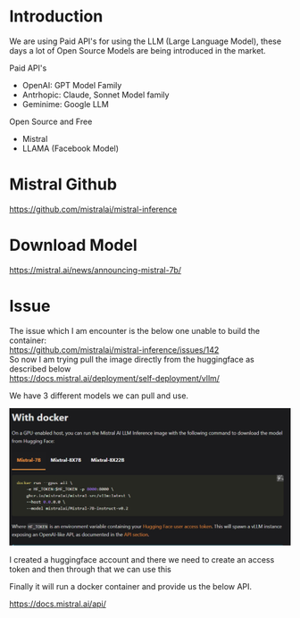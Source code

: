 # Introduction

We are using Paid API's for using the LLM (Large Language Model), these days a lot of Open Source Models
are being introduced in the market.

Paid API's

- OpenAI: GPT Model Family
- Antrhopic: Claude, Sonnet Model family
- Geminime: Google LLM

Open Source and Free

- Mistral
- LLAMA (Facebook Model)


# Mistral Github

https://github.com/mistralai/mistral-inference


# Download Model

https://mistral.ai/news/announcing-mistral-7b/


# Issue

The issue which I am encounter is the below one unable to build the container:  
https://github.com/mistralai/mistral-inference/issues/142  
So now I am trying pull the image directly from the huggingface as described below  
https://docs.mistral.ai/deployment/self-deployment/vllm/  

We have 3 different models we can pull and use.

![img.png](img.png)

I created a huggingface account and there we need to create an access token and then through that we can use this

Finally it will run a docker container and provide us the below API.

https://docs.mistral.ai/api/